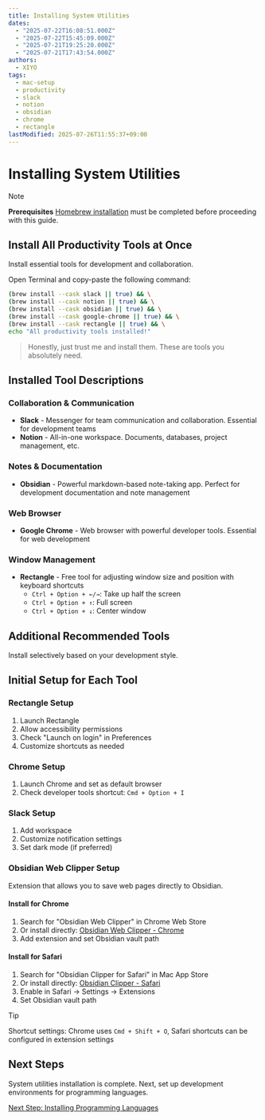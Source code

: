 ```yaml
---
title: Installing System Utilities
dates:
  - "2025-07-22T16:08:51.000Z"
  - "2025-07-22T15:45:09.000Z"
  - "2025-07-21T19:25:20.000Z"
  - "2025-07-21T17:43:54.000Z"
authors:
  - XIYO
tags:
  - mac-setup
  - productivity
  - slack
  - notion
  - obsidian
  - chrome
  - rectangle
lastModified: 2025-07-26T11:55:37+09:00
---
```


# Installing System Utilities

> [!NOTE]
> **Prerequisites**
> [Homebrew installation](macos-step00-homebrew-installation) must be completed before proceeding with this guide.

## Install All Productivity Tools at Once

Install essential tools for development and collaboration.

Open Terminal and copy-paste the following command:

```bash
(brew install --cask slack || true) && \
(brew install --cask notion || true) && \
(brew install --cask obsidian || true) && \
(brew install --cask google-chrome || true) && \
(brew install --cask rectangle || true) && \
echo "All productivity tools installed!"
```

> Honestly, just trust me and install them.
> These are tools you absolutely need.

## Installed Tool Descriptions

### Collaboration & Communication

- **Slack** - Messenger for team communication and collaboration. Essential for development teams
- **Notion** - All-in-one workspace. Documents, databases, project management, etc.

### Notes & Documentation

- **Obsidian** - Powerful markdown-based note-taking app. Perfect for development documentation and note management

### Web Browser

- **Google Chrome** - Web browser with powerful developer tools. Essential for web development

### Window Management

- **Rectangle** - Free tool for adjusting window size and position with keyboard shortcuts
  - `Ctrl + Option + ←/→`: Take up half the screen
  - `Ctrl + Option + ↑`: Full screen
  - `Ctrl + Option + ↓`: Center window

## Additional Recommended Tools

Install selectively based on your development style.

## Initial Setup for Each Tool

### Rectangle Setup

1. Launch Rectangle
2. Allow accessibility permissions
3. Check "Launch on login" in Preferences
4. Customize shortcuts as needed

### Chrome Setup

1. Launch Chrome and set as default browser
2. Check developer tools shortcut: `Cmd + Option + I`

### Slack Setup

1. Add workspace
2. Customize notification settings
3. Set dark mode (if preferred)

### Obsidian Web Clipper Setup

Extension that allows you to save web pages directly to Obsidian.

#### Install for Chrome

1. Search for "Obsidian Web Clipper" in Chrome Web Store
2. Or install directly: [Obsidian Web Clipper - Chrome](https://chromewebstore.google.com/detail/obsidian-web-clipper/mphkdfmipddgfobjhphabphmpdckgfhb)
3. Add extension and set Obsidian vault path

#### Install for Safari

1. Search for "Obsidian Clipper for Safari" in Mac App Store
2. Or install directly: [Obsidian Clipper - Safari](https://apps.apple.com/app/obsidian-clipper-for-safari/id1640358805)
3. Enable in Safari → Settings → Extensions
4. Set Obsidian vault path

> [!TIP]
> Shortcut settings: Chrome uses `Cmd + Shift + O`, Safari shortcuts can be configured in extension settings

## Next Steps

System utilities installation is complete. Next, set up development environments for programming languages.

[Next Step: Installing Programming Languages](macos-step03-programming-languages)
